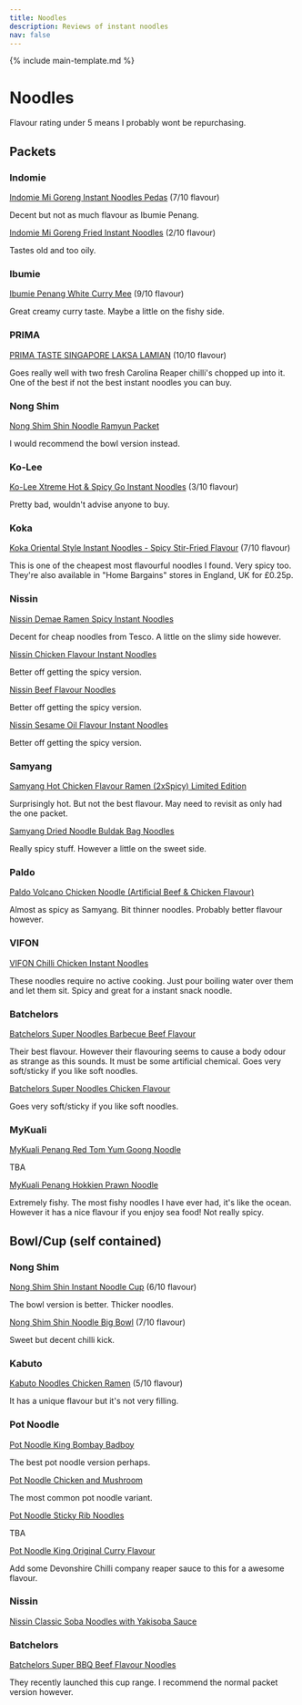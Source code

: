 ```yaml
---
title: Noodles
description: Reviews of instant noodles
nav: false
---
```


{% include main-template.md %}

# Noodles

Flavour rating under 5 means I probably wont be repurchasing.

## Packets

### Indomie

[Indomie Mi Goreng Instant Noodles Pedas](https://www.amazon.co.uk/gp/product/B005PTQDZC/) (7/10 flavour)

Decent but not as much flavour as Ibumie Penang.

[Indomie Mi Goreng Fried Instant Noodles](https://www.amazon.co.uk/gp/product/B00ZIVMLGW) (2/10 flavour)

Tastes old and too oily.

### Ibumie

[Ibumie Penang White Curry Mee](https://www.amazon.co.uk/gp/product/B06XXJ2BZZ/) (9/10 flavour)

Great creamy curry taste. Maybe a little on the fishy side.

### PRIMA

[PRIMA TASTE SINGAPORE LAKSA LAMIAN]() (10/10 flavour)

Goes really well with two fresh Carolina Reaper chilli's chopped up into it. One of the best if not the best instant noodles you can buy.

### Nong Shim

[Nong Shim Shin Noodle Ramyun Packet]()

I would recommend the bowl version instead.

### Ko-Lee

[Ko-Lee Xtreme Hot & Spicy Go Instant Noodles]() (3/10 flavour)

Pretty bad, wouldn't advise anyone to buy.

### Koka

[Koka Oriental Style Instant Noodles - Spicy Stir-Fried Flavour](https://www.amazon.co.uk/Koka-Oriental-Style-Instant-Noodles/dp/B06XX2RZJ4/) (7/10 flavour)

This is one of the cheapest most flavourful noodles I found. Very spicy too. They're also available in "Home Bargains" stores in England, UK for £0.25p.

### Nissin

[Nissin Demae Ramen Spicy Instant Noodles](https://www.amazon.co.uk/Nissin-Demae-Ramen-Instant-Noodles/dp/B00KA82CRQ)

Decent for cheap noodles from Tesco. A little on the slimy side however.

[Nissin Chicken Flavour Instant Noodles](https://www.amazon.co.uk/Nissin-Chicken-Flavour-Instant-Noodles/dp/B004SGTUMQ)

Better off getting the spicy version.

[Nissin Beef Flavour Noodles](https://www.amazon.co.uk/Nissin-Beef-Flavour-Noodles-Packets/dp/B004SH0KRY)

Better off getting the spicy version.

[Nissin Sesame Oil Flavour Instant Noodles](https://www.amazon.co.uk/Nissin-Sesame-Flavour-Instant-Noodles/dp/B007FCXRHY/)

Better off getting the spicy version.

### Samyang

[Samyang Hot Chicken Flavour Ramen (2xSpicy) Limited Edition](https://www.amazon.co.uk/Samyang-Chicken-Flavour-2xSpicy-Limited/dp/B07119KZZJ/)

Surprisingly hot. But not the best flavour. May need to revisit as only had the one packet.

[Samyang Dried Noodle Buldak Bag Noodles](https://www.amazon.co.uk/gp/product/B00GE1XKHY/)

Really spicy stuff. However a little on the sweet side.

### Paldo

[Paldo Volcano Chicken Noodle (Artificial Beef & Chicken Flavour)](https://www.amazon.co.uk/gp/product/B075ZRJDK4/)

Almost as spicy as Samyang. Bit thinner noodles. Probably better flavour however.

### VIFON

[VIFON Chilli Chicken Instant Noodles](https://www.amazon.co.uk/gp/product/B07MB4B9XF)

These noodles require no active cooking. Just pour boiling water over them and let them sit. Spicy and great for a instant snack noodle.

### Batchelors

[Batchelors Super Noodles Barbecue Beef Flavour](https://www.amazon.co.uk/Batchelors-Super-Noodles-Barbecue-Flavour/dp/B007XR27AE)

Their best flavour. However their flavouring seems to cause a body odour as strange as this sounds. It must be some artificial chemical. Goes very soft/sticky if you like soft noodles.

[Batchelors Super Noodles Chicken Flavour](https://www.amazon.co.uk/Batchelors-Super-Noodles-Chicken-Flavour/dp/B01EX15TIE)

Goes very soft/sticky if you like soft noodles.

### MyKuali

[MyKuali Penang Red Tom Yum Goong Noodle](https://www.amazon.co.uk/gp/product/B01AYGDYHU)

TBA

[MyKuali Penang Hokkien Prawn Noodle](https://www.amazon.co.uk/gp/product/B0199APM22/)

Extremely fishy. The most fishy noodles I have ever had, it's like the ocean. However it has a nice flavour if you enjoy sea food! Not really spicy.

## Bowl/Cup (self contained)

### Nong Shim

[Nong Shim Shin Instant Noodle Cup]() (6/10 flavour)

The bowl version is better. Thicker noodles.

[Nong Shim Shin Noodle Big Bowl]() (7/10 flavour)

Sweet but decent chilli kick.

### Kabuto

[Kabuto Noodles Chicken Ramen]() (5/10 flavour)

It has a unique flavour but it's not very filling.

### Pot Noodle

[Pot Noodle King Bombay Badboy](https://www.amazon.co.uk/Pot-Noodle-Bombay-Badboy-Flavour/dp/B007XR2JZ2)

The best pot noodle version perhaps.

[Pot Noodle Chicken and Mushroom](https://www.amazon.co.uk/Pot-Noodle-Chicken-Mushroom-Noodles/dp/B06XP9RLQM)

The most common pot noodle variant.

[Pot Noodle Sticky Rib Noodles](https://www.amazon.co.uk/Pot-Noodle-Sticky-Rib-Noodles/dp/B06XP9Y2K7/)

TBA

[Pot Noodle King Original Curry Flavour](https://www.amazon.co.uk/Pot-Noodle-Original-Curry-Flavour/dp/B007XR2IM6/)

Add some Devonshire Chilli company reaper sauce to this for a awesome flavour.

### Nissin

[Nissin Classic Soba Noodles with Yakisoba Sauce](https://www.amazon.co.uk/Nissin-Classic-Noodles-Yakisoba-Sauce/dp/B00V3NGLVK/)

### Batchelors

[Batchelors Super BBQ Beef Flavour Noodles](https://www.amazon.co.uk/Batchelors-Super-Beef-Flavour-Noodles/dp/B073HBXY3N)

They recently launched this cup range. I recommend the normal packet version however.
